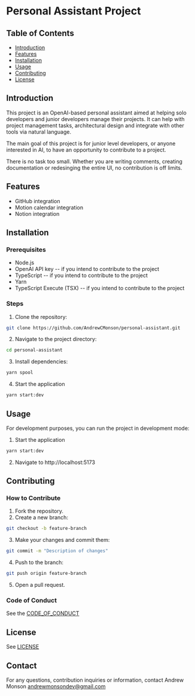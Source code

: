 # Personal Assistant Project

## Table of Contents

- [Introduction](#introduction)
- [Features](#features)
- [Installation](#installation)
- [Usage](#usage)
- [Contributing](#contributing)
- [License](#license)

## Introduction

This project is an OpenAI-based personal assistant aimed at helping solo developers and junior developers manage their projects. It can help with project management tasks, architectural design and integrate with other tools via natural language.

The main goal of this project is for junior level developers, or anyone interested in AI, to have an opportunity to contribute to a project.

There is no task too small. Whether you are writing comments, creating documentation or redesinging the entire UI, no contribution is off limits.

## Features

- GitHub integration
- Motion calendar integration
- Notion integration

## Installation

### Prerequisites

- Node.js
- OpenAI API key -- if you intend to contribute to the project
- TypeScript -- if you intend to contribute to the project
- Yarn
- TypeScript Execute (TSX) -- if you intend to contribute to the project

### Steps

1. Clone the repository:

```bash
git clone https://github.com/AndrewCMonson/personal-assistant.git
```

2. Navigate to the project directory:

```bash
cd personal-assistant
```

3. Install dependencies:

```bash
yarn spool
```

4. Start the application

```bash
yarn start:dev
```

## Usage

For development purposes, you can run the project in development mode:

1. Start the application

```bash
yarn start:dev
```

2. Navigate to http://localhost:5173

## Contributing

### How to Contribute

1. Fork the repository.
2. Create a new branch:

```bash
git checkout -b feature-branch
```

3. Make your changes and commit them:

```bash
git commit -m "Description of changes"
```

4. Push to the branch:

```bash
git push origin feature-branch
```

5. Open a pull request.

### Code of Conduct

See the [CODE_OF_CONDUCT](CODE_OF_CONDUCT.md)

## License

See [LICENSE](LICENSE.txt)

## Contact

For any questions, contribution inquiries or information, contact Andrew Monson andrewmonsondev@gmail.com
